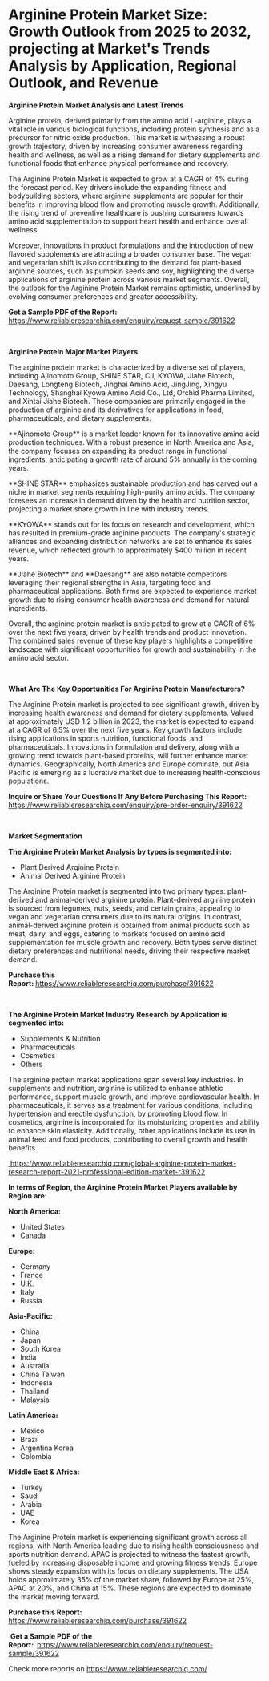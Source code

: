 <p><h1>Arginine Protein Market Size: Growth Outlook from 2025 to 2032, projecting at Market's Trends Analysis by Application, Regional Outlook, and Revenue</h1></p><p><strong>Arginine Protein Market Analysis and Latest Trends</strong></p>
<p><p>Arginine protein, derived primarily from the amino acid L-arginine, plays a vital role in various biological functions, including protein synthesis and as a precursor for nitric oxide production. This market is witnessing a robust growth trajectory, driven by increasing consumer awareness regarding health and wellness, as well as a rising demand for dietary supplements and functional foods that enhance physical performance and recovery.</p><p>The Arginine Protein Market is expected to grow at a CAGR of 4% during the forecast period. Key drivers include the expanding fitness and bodybuilding sectors, where arginine supplements are popular for their benefits in improving blood flow and promoting muscle growth. Additionally, the rising trend of preventive healthcare is pushing consumers towards amino acid supplementation to support heart health and enhance overall wellness. </p><p>Moreover, innovations in product formulations and the introduction of new flavored supplements are attracting a broader consumer base. The vegan and vegetarian shift is also contributing to the demand for plant-based arginine sources, such as pumpkin seeds and soy, highlighting the diverse applications of arginine protein across various market segments. Overall, the outlook for the Arginine Protein Market remains optimistic, underlined by evolving consumer preferences and greater accessibility.</p></p>
<p><strong>Get a Sample PDF of the Report:&nbsp;</strong> <a href="https://www.reliableresearchiq.com/enquiry/request-sample/391622?utm_campaign=1720&utm_medium=2&utm_source=Github&utm_content=ia&utm_term=16012025&utm_id=arginine-protein">https://www.reliableresearchiq.com/enquiry/request-sample/391622</a></p>
<p>&nbsp;</p>
<p><strong>Arginine Protein Major Market Players</strong></p>
<p><p>The arginine protein market is characterized by a diverse set of players, including Ajinomoto Group, SHINE STAR, CJ, KYOWA, Jiahe Biotech, Daesang, Longteng Biotech, Jinghai Amino Acid, JingJing, Xingyu Technology, Shanghai Kyowa Amino Acid Co., Ltd, Orchid Pharma Limited, and Xintai Jiahe Biotech. These companies are primarily engaged in the production of arginine and its derivatives for applications in food, pharmaceuticals, and dietary supplements.</p><p>**Ajinomoto Group** is a market leader known for its innovative amino acid production techniques. With a robust presence in North America and Asia, the company focuses on expanding its product range in functional ingredients, anticipating a growth rate of around 5% annually in the coming years.</p><p>**SHINE STAR** emphasizes sustainable production and has carved out a niche in market segments requiring high-purity amino acids. The company foresees an increase in demand driven by the health and nutrition sector, projecting a market share growth in line with industry trends.</p><p>**KYOWA** stands out for its focus on research and development, which has resulted in premium-grade arginine products. The company's strategic alliances and expanding distribution networks are set to enhance its sales revenue, which reflected growth to approximately $400 million in recent years.</p><p>**Jiahe Biotech** and **Daesang** are also notable competitors leveraging their regional strengths in Asia, targeting food and pharmaceutical applications. Both firms are expected to experience market growth due to rising consumer health awareness and demand for natural ingredients.</p><p>Overall, the arginine protein market is anticipated to grow at a CAGR of 6% over the next five years, driven by health trends and product innovation. The combined sales revenue of these key players highlights a competitive landscape with significant opportunities for growth and sustainability in the amino acid sector.</p></p>
<p>&nbsp;</p>
<p><strong>What Are The Key Opportunities For Arginine Protein Manufacturers?</strong></p>
<p><p>The Arginine Protein market is projected to see significant growth, driven by increasing health awareness and demand for dietary supplements. Valued at approximately USD 1.2 billion in 2023, the market is expected to expand at a CAGR of 6.5% over the next five years. Key growth factors include rising applications in sports nutrition, functional foods, and pharmaceuticals. Innovations in formulation and delivery, along with a growing trend towards plant-based proteins, will further enhance market dynamics. Geographically, North America and Europe dominate, but Asia Pacific is emerging as a lucrative market due to increasing health-conscious populations.</p></p>
<p><strong>Inquire or Share Your Questions If Any Before Purchasing This Report:</strong> <a href="https://www.reliableresearchiq.com/enquiry/pre-order-enquiry/391622?utm_campaign=1720&utm_medium=2&utm_source=Github&utm_content=ia&utm_term=16012025&utm_id=arginine-protein">https://www.reliableresearchiq.com/enquiry/pre-order-enquiry/391622</a></p>
<p>&nbsp;</p>
<p><strong>Market Segmentation</strong></p>
<p><strong>The Arginine Protein Market Analysis by types is segmented into:</strong></p>
<p><ul><li>Plant Derived Arginine Protein</li><li>Animal Derived Arginine Protein</li></ul></p>
<p><p>The Arginine Protein market is segmented into two primary types: plant-derived and animal-derived arginine protein. Plant-derived arginine protein is sourced from legumes, nuts, seeds, and certain grains, appealing to vegan and vegetarian consumers due to its natural origins. In contrast, animal-derived arginine protein is obtained from animal products such as meat, dairy, and eggs, catering to markets focused on amino acid supplementation for muscle growth and recovery. Both types serve distinct dietary preferences and nutritional needs, driving their respective market demand.</p></p>
<p><strong>Purchase this Report:&nbsp;</strong><a href="https://www.reliableresearchiq.com/purchase/391622?utm_campaign=1720&utm_medium=2&utm_source=Github&utm_content=ia&utm_term=16012025&utm_id=arginine-protein">https://www.reliableresearchiq.com/purchase/391622</a></p>
<p>&nbsp;</p>
<p><strong>The Arginine Protein Market Industry Research by Application is segmented into:</strong></p>
<p><ul><li>Supplements & Nutrition</li><li>Pharmaceuticals</li><li>Cosmetics</li><li>Others</li></ul></p>
<p><p>The arginine protein market applications span several key industries. In supplements and nutrition, arginine is utilized to enhance athletic performance, support muscle growth, and improve cardiovascular health. In pharmaceuticals, it serves as a treatment for various conditions, including hypertension and erectile dysfunction, by promoting blood flow. In cosmetics, arginine is incorporated for its moisturizing properties and ability to enhance skin elasticity. Additionally, other applications include its use in animal feed and food products, contributing to overall growth and health benefits.</p></p>
<p><a href="https://www.reliableresearchiq.com/global-arginine-protein-market-research-report-2021-professional-edition-market-r391622?utm_campaign=1720&utm_medium=2&utm_source=Github&utm_content=ia&utm_term=16012025&utm_id=arginine-protein">&nbsp;https://www.reliableresearchiq.com/global-arginine-protein-market-research-report-2021-professional-edition-market-r391622</a></p>
<p><strong>In terms of Region, the Arginine Protein Market Players available by Region are:</strong></p>
<p>
    <p> <strong> North America: </strong>
        <ul>
            <li>United States</li>
            <li>Canada</li>
        </ul>
        </p> 
    <p> <strong> Europe: </strong>
        <ul>
            <li>Germany</li>
            <li>France</li>
            <li>U.K.</li>
            <li>Italy</li>
            <li>Russia</li>
        </ul>
        </p> 
    <p> <strong> Asia-Pacific: </strong>
        <ul>
            <li>China</li>
            <li>Japan</li>
            <li>South Korea</li>
            <li>India</li>
            <li>Australia</li>
            <li>China Taiwan</li>
            <li>Indonesia</li>
            <li>Thailand</li>
            <li>Malaysia</li>
        </ul>
        </p> 
    <p> <strong> Latin America: </strong>
        <ul>
            <li>Mexico</li>
            <li>Brazil</li>
            <li>Argentina Korea</li>
            <li>Colombia</li>
        </ul>
        </p> 
    <p> <strong> Middle East & Africa: </strong>
        <ul>
            <li>Turkey</li>
            <li>Saudi</li>
            <li>Arabia</li>
            <li>UAE</li>
            <li>Korea</li>
        </ul>
    </p>
    </p>
<p><p>The Arginine Protein market is experiencing significant growth across all regions, with North America leading due to rising health consciousness and sports nutrition demand. APAC is projected to witness the fastest growth, fueled by increasing disposable income and growing fitness trends. Europe shows steady expansion with its focus on dietary supplements. The USA holds approximately 35% of the market share, followed by Europe at 25%, APAC at 20%, and China at 15%. These regions are expected to dominate the market moving forward.</p></p>
<p><strong>Purchase this Report: </strong><a href="https://www.reliableresearchiq.com/purchase/391622?utm_campaign=1720&utm_medium=2&utm_source=Github&utm_content=ia&utm_term=16012025&utm_id=arginine-protein">https://www.reliableresearchiq.com/purchase/391622</a></p>
<p>&nbsp;<strong>Get a Sample PDF of the Report:&nbsp;&nbsp;</strong><a href="https://www.reliableresearchiq.com/enquiry/request-sample/391622?utm_campaign=1720&utm_medium=2&utm_source=Github&utm_content=ia&utm_term=16012025&utm_id=arginine-protein">https://www.reliableresearchiq.com/enquiry/request-sample/391622</a></p>
<p><strong></strong></p>
<p>Check more reports on <a href="https://www.reliableresearchiq.com/?utm_campaign=1720&utm_medium=2&utm_source=Github&utm_content=ia&utm_term=16012025&utm_id=arginine-protein">https://www.reliableresearchiq.com/</a></p>